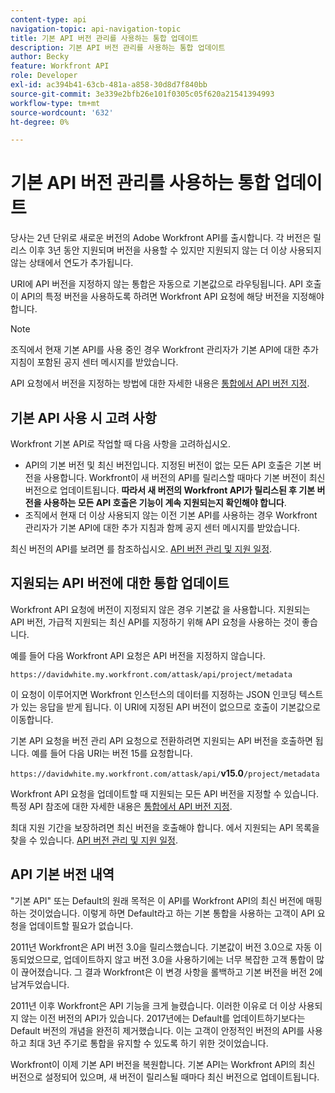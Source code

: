 ```yaml
---
content-type: api
navigation-topic: api-navigation-topic
title: 기본 API 버전 관리를 사용하는 통합 업데이트
description: 기본 API 버전 관리를 사용하는 통합 업데이트
author: Becky
feature: Workfront API
role: Developer
exl-id: ac394b41-63cb-481a-a858-30d8d7f840bb
source-git-commit: 3e339e2bfb26e101f0305c05f620a21541394993
workflow-type: tm+mt
source-wordcount: '632'
ht-degree: 0%

---
```


# 기본 API 버전 관리를 사용하는 통합 업데이트

당사는 2년 단위로 새로운 버전의 Adobe Workfront API를 출시합니다. 각 버전은 릴리스 이후 3년 동안 지원되며 버전을 사용할 수 있지만 지원되지 않는 더 이상 사용되지 않는 상태에서 연도가 추가됩니다.

URI에 API 버전을 지정하지 않는 통합은 자동으로 기본값으로 라우팅됩니다. API 호출이 API의 특정 버전을 사용하도록 하려면 Workfront API 요청에 해당 버전을 지정해야 합니다.

>[!NOTE]
>
>조직에서 현재 기본 API를 사용 중인 경우 Workfront 관리자가 기본 API에 대한 추가 지침이 포함된 공지 센터 메시지를 받았습니다.

API 요청에서 버전을 지정하는 방법에 대한 자세한 내용은 [통합에서 API 버전 지정](../../wf-api/api/specify-api-version-integrations.md).

## 기본 API 사용 시 고려 사항

Workfront 기본 API로 작업할 때 다음 사항을 고려하십시오.

* API의 기본 버전 및 최신 버전입니다. 지정된 버전이 없는 모든 API 호출은 기본 버전을 사용합니다. Workfront이 새 버전의 API를 릴리스할 때마다 기본 버전이 최신 버전으로 업데이트됩니다. **따라서 새 버전의 Workfront API가 릴리스된 후 기본 버전을 사용하는 모든 API 호출은 기능이 계속 지원되는지 확인해야 합니다**.
* 조직에서 현재 더 이상 사용되지 않는 이전 기본 API를 사용하는 경우 Workfront 관리자가 기본 API에 대한 추가 지침과 함께 공지 센터 메시지를 받았습니다.

최신 버전의 API를 보려면 를 참조하십시오. [API 버전 관리 및 지원 일정](../../wf-api/api/api-version-support-schedule.md).

## 지원되는 API 버전에 대한 통합 업데이트

Workfront API 요청에 버전이 지정되지 않은 경우 기본값 을 사용합니다. 지원되는 API 버전, 가급적 지원되는 최신 API를 지정하기 위해 API 요청을 사용하는 것이 좋습니다.

예를 들어 다음 Workfront API 요청은 API 버전을 지정하지 않습니다.

`https://davidwhite.my.workfront.com/attask/api/project/metadata`

이 요청이 이루어지면 Workfront 인스턴스의 데이터를 지정하는 JSON 인코딩 텍스트가 있는 응답을 받게 됩니다. 이 URI에 지정된 API 버전이 없으므로 호출이 기본값으로 이동합니다.

기본 API 요청을 버전 관리 API 요청으로 전환하려면 지원되는 API 버전을 호출하면 됩니다. 예를 들어 다음 URI는 버전 15를 요청합니다.

`https://davidwhite.my.workfront.com/attask/api/`**v15.0**`/project/metadata`

Workfront API 요청을 업데이트할 때 지원되는 모든 API 버전을 지정할 수 있습니다. 특정 API 참조에 대한 자세한 내용은 [통합에서 API 버전 지정](../../wf-api/api/specify-api-version-integrations.md).

최대 지원 기간을 보장하려면 최신 버전을 호출해야 합니다. 에서 지원되는 API 목록을 찾을 수 있습니다. [API 버전 관리 및 지원 일정](../../wf-api/api/api-version-support-schedule.md).

## API 기본 버전 내역

&quot;기본 API&quot; 또는 Default의 원래 목적은 이 API를 Workfront API의 최신 버전에 매핑하는 것이었습니다. 이렇게 하면 Default라고 하는 기본 통합을 사용하는 고객이 API 요청을 업데이트할 필요가 없습니다.

2011년 Workfront은 API 버전 3.0을 릴리스했습니다. 기본값이 버전 3.0으로 자동 이동되었으므로, 업데이트하지 않고 버전 3.0을 사용하기에는 너무 복잡한 고객 통합이 많이 끊어졌습니다. 그 결과 Workfront은 이 변경 사항을 롤백하고 기본 버전을 버전 2에 남겨두었습니다.

2011년 이후 Workfront은 API 기능을 크게 늘렸습니다. 이러한 이유로 더 이상 사용되지 않는 이전 버전의 API가 있습니다. 2017년에는 Default를 업데이트하기보다는 Default 버전의 개념을 완전히 제거했습니다. 이는 고객이 안정적인 버전의 API를 사용하고 최대 3년 주기로 통합을 유지할 수 있도록 하기 위한 것이었습니다.

Workfront이 이제 기본 API 버전을 복원합니다. 기본 API는 Workfront API의 최신 버전으로 설정되어 있으며, 새 버전이 릴리스될 때마다 최신 버전으로 업데이트됩니다.

